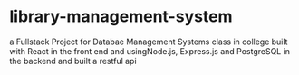 # library-management-system
a Fullstack Project for Databae Management Systems class in college built with React in the front end and usingNode.js, Express.js and PostgreSQL in the backend and built a restful api 
